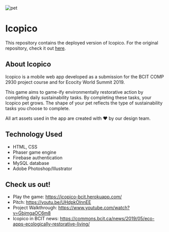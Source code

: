![pet](https://github.com/mlayon/icopico-deployed/blob/master/src/images/pets/shinyboi.png)
# Icopico
This repository contains the deployed version of Icopico. For the original repository, check it out [here](https://github.com/Jen-Hobbs/IcoPico).

## About Icopico
Icopico is a mobile web app developed as a submission for the BCIT COMP 2930 project course and for Ecocity World Summit 2019. 

This game aims to game-ify environmentally restorative action by completing daily sustainability tasks. 
By completing these tasks, your Icopico pet grows. The shape of your pet reflects the type of sustainability tasks you choose to complete. 

All art assets used in the app are created with :heart: by our design team.

## Technology Used
- HTML, CSS
- Phaser game engine
- Firebase authentication
- MySQL database
- Adobe Photoshop/Illustrator

## Check us out!
- Play the game: https://icopico-bcit.herokuapp.com/
- Pitch: https://youtu.be/UHdpkOlnnEE
- Project Walkthrough: https://www.youtube.com/watch?v=GbjmgaOC6m8
- Icopico in BCIT news: https://commons.bcit.ca/news/2019/05/eco-apps-ecologically-restorative-living/
